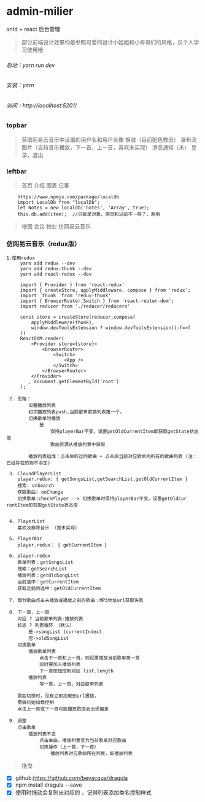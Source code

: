 # admin-milier
antd + react 后台管理

> 部分前端设计效果均是参照可爱的设计小姐姐和小哥哥们的风格，仅个人学习使用哦

###### 启动：yarn run dev
###### 安装：yarn
###### 访问：http://localhost:5201/

### topbar
> 获取网易云音乐中设置的用户名和用户头像
> 换肤（目前配色教丑）
> 瀑布流图片（支持音乐播放，下一首，上一首，喜欢未实现）
> 消息通知（未）
> 登录，退出

### leftbar
>首页
>介绍
>图表
>记事
```
    https://www.npmjs.com/package/localdb
    import LocalDb from "localDb";
    let Notes = new localdb('notes', 'Array', true);
    this.db.add(item);  //只能是对象，感觉和以前不一样了，弃用
```

>地图
>会议
>物业
>仿网易云音乐

### 仿网易云音乐（redux版）
```
1.使用redux
     yarn add redux --dev
     yarn add redux-thunk --dev
     yarn add react-redux --dev

     import { Provider } from 'react-redux'
     import { createStore, applyMiddleware, compose } from 'redux';
     import  thunk  from 'redux-thunk'
     import { BrowserRouter,Switch } from 'react-router-dom';
     import reducer from './reducer/reducers'

     const store = createStore(reducer,compose(
         applyMiddleware(thunk),
         window.devToolsExtension ? window.devToolsExtension():f=>f
     ))
     ReactDOM.render(
         <Provider store={store}>
             <BrowserRouter>
                 <Switch>
                     <App />
                 </Switch>
             </BrowserRouter>
         </Provider>
     	, document.getElementById('root')
     );

 2. 思路：
        设置播放列表
        初次播放列表push,当前歌单歌曲列表第一个，
        切换歌单时播放
            是
                保持playerBar不变，设置getOldCurrentItem即获取getState状态值
                歌曲资源从播放列表中获取

        播放列表组成：点击后听过的歌曲 + 点击后当前对应歌单内所有的歌曲列表 (注：已经存在的则不添加)

 3. CloundPlayerList
    player.redux: { getSongsList,getSearchList,getOldCurrentItem }
    搜索: onSearch
    获取歌曲: onChange
    切换歌单:checkPlayer --> 切换歌单时保持playerBar不变，设置getOldCur rentItem即获取getState状态值


 4. PlayerList
    喜欢及移除音乐 （暂未实现）

 5. PlayerBar
    player.redux： { getCurrentItem }

 6. player.redux
    歌单列表：getSongsList
    搜索：getSearchList
    播放列表：getOldSongList
    当前选中：getCurrentItem
    获取之前的选中：getOldCurrentItem

 7. 部分歌曲点击未播放或播放之前的歌曲：MP3地址url获取失败

 8. 下一首，上一首
    对应 ? 当前歌单列表:播放列表
    标志 ? 列表循环 （默认）
        是->songList (currentIndex)
        否->oldSongList
    切换歌单
        播放歌单列表
            点击下一首和上一首，则设置播放当前歌单第一首
            同时要加入播放列表
            下一首按钮控制对应 list.length
        播放列表
            写一首，上一首，对应歌单列表

    歌曲切换时，没有立即加载到url报错，
    需做初始加载控制
    点击上一首或下一首可能播放歌曲会出现偏差

 9. 调整
    点击歌单
        播放列表不变
            点击单曲，播放列表变为当前歌单对应歌曲
            切换操作（上一首，下一首）
                播放列表对应歌曲所在列表，即播放列表

```

> 拖曳
- [x] github:https://github.com/bevacqua/dragula
- [x] npm install dragula --save
- [x] 使用时拖动会复制出对应的 ，记得列表添加类名控制样式
```

```